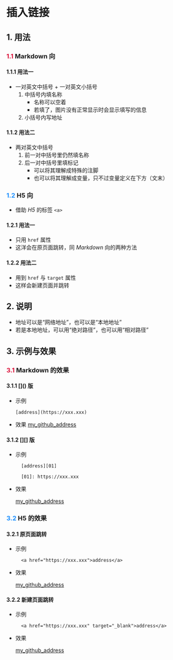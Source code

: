 # 插入链接

## 1. 用法

### <font color="Crimson">1.1</font> Markdown 向

#### 1.1.1 用法一

- 一对英文中括号 + 一对英文小括号
    1. 中括号内填名称
        - 名称可以空着
        - 若填了，图片没有正常显示时会显示填写的信息
    2. 小括号内写地址

#### 1.1.2 用法二

- 两对英文中括号
    1. 前一对中括号里仍然填名称
    2. 后一对中括号里填标记
        - 可以将其理解成特殊的注脚
        - 也可以将其理解成变量，只不过变量定义在下方（文末）

### <font color="DodgerBlue">1.2</font> H5 向

- 借助 *H5* 的标签 `<a>`

#### 1.2.1 用法一

- 只用 `href` 属性
- 这洋会在原页面跳转，同 *Markdown* 向的两种方法

#### 1.2.2 用法二

- 用到 `href` 与 `target` 属性
- 这样会新建页面并跳转

## 2. 说明

- 地址可以是“网络地址”，也可以是“本地地址”
- 若是本地地址，可以用“绝对路径”，也可以用“相对路径”

## 3. 示例与效果

### <font color="Crimson">3.1</font> Markdown 的效果

#### 3.1.1 \[]() 版

- 示例

    `[address](https://xxx.xxx)`

- 效果
    [my_github_address](https://github.com/YorkFish)

#### 3.1.2 \[][] 版

- 示例

        [address][01]
        
        [01]: https://xxx.xxx

- 效果

    [my_github_address][01]

### <font color="DodgerBlue">3.2</font> H5 的效果

#### 3.2.1 原页面跳转

- 示例

        <a href="https://xxx.xxx">address</a>

- 效果

    <a href="https://github.com/YorkFish">my_github_address</a>

#### 3.2.2 新建页面跳转

- 示例

        <a href="https://xxx.xxx" target="_blank">address</a>

- 效果

    <a href="https://github.com/YorkFish" target="_blank">my_github_address</a>

[01]: https://github.com/YorkFish
